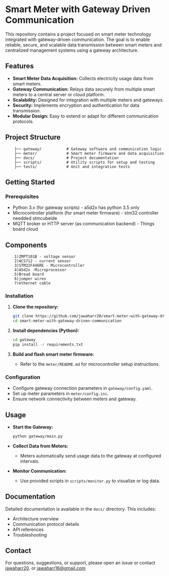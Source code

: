 # Smart Meter with Gateway Driven Communication

This repository contains a project focused on smart meter technology integrated with gateway-driven communication.
The goal is to enable reliable, secure, and scalable data transmission between smart meters and centralized management systems using a gateway architecture.

## Features

- **Smart Meter Data Acquisition:** Collects electricity usage data from smart meters.
- **Gateway Communication:** Relays data securely from multiple smart meters to a central server or cloud platform.
- **Scalability:** Designed for integration with multiple meters and gateways.
- **Security:** Implements encryption and authentication for data transmission.
- **Modular Design:** Easy to extend or adapt for different communication protocols.

  
## Project Structure


        ├── gateway/           # Gateway software and communication logic
        ├── meter/             # Smart meter firmware and data acquisition
        ├── docs/              # Project documentation
        ├── scripts/           # Utility scripts for setup and testing
        ├── tests/             # Unit and integration tests


## Getting Started

### Prerequisites

- Python 3.x (for gateway scripts)   - a5d2x has python 3.5 only
- Microcontroller platform (for smart meter firmware)  - stm32 controller needded stmcubeide
- MQTT broker or HTTP server (as communication backend) - Things board cloud

## Components
 
        1)ZMPT101B - voltage sensor
        2)ACS712 - current sensor
        3)STM32F446RE - Microcontroller
        4)A5d2x -Microprocessor
        5)Bread board
        6)jumper wires
        7)ethernet cable

### Installation

1. **Clone the repository:**

    ```bash
    git clone https://github.com/jawaharr20/smart-meter-with-gateway-driven-communication.git
    cd smart-meter-with-gateway-driven-communication
    ```

2. **Install dependencies (Python):**

    ```bash
    cd gateway
    pip install -r requirements.txt
    ```

3. **Build and flash smart meter firmware:**

    - Refer to the `meter/README.md` for microcontroller setup instructions.

### Configuration

- Configure gateway connection parameters in `gateway/config.yaml`.
- Set up meter parameters in `meter/config.ini`.
- Ensure network connectivity between meters and gateway.

## Usage

- **Start the Gateway:**

    ```bash
    python gateway/main.py
    ```

- **Collect Data from Meters:**

    - Meters automatically send usage data to the gateway at configured intervals.

- **Monitor Communication:**

    - Use provided scripts in `scripts/monitor.py` to visualize or log data.

## Documentation

Detailed documentation is available in the `docs/` directory. This includes:

- Architecture overview
- Communication protocol details
- API references
- Troubleshooting


## Contact

For questions, suggestions, or support, please open an issue or contact [jawaharr20](https://github.com/jawaharr20). or jawaharr16@gmail.com
